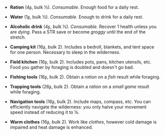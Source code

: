 * **Ration** (4ʂ, bulk ½).
_Consumable_.
Enough food for a daily rest.


* **Water** (1ʂ, bulk ½).
_Consumable_.
Enough to drink for a daily rest.


* **Alcoholic drink** (4ʂ, bulk ½).
_Consumable_.
Recover 1 health unless you are _dying_. Pass a STR save or become _groggy_ until the end of the stretch.


* **Camping kit** (16ʂ, bulk 2).
Includes a bedroll, blankets, and tent space for one person. Necessary to sleep in the wilderness.


* **Field kitchen** (16ʂ, bulk 2).
Includes pots, pans, kitchen utensils, etc. Food you gather by foraging is doubled and doesn't go bad.


* **Fishing tools** (16ʂ, bulk 2).
Obtain a _ration_ on a _fish_ result while foraging.


* **Trapping tools** (26ʂ, bulk 2).
Obtain a _ration_ on a _small game_ result while foraging.


* **Navigation tools** (16ʂ, bulk 2).
Include maps, compass, etc. You can efficiently navigate the wilderness: you only halve your movement speed instead of reducing it to ¼.


* **Warm clothes** (16ʂ, bulk 2).
Work like _clothes_, however cold damage is impaired and heat damage is enhanced.


